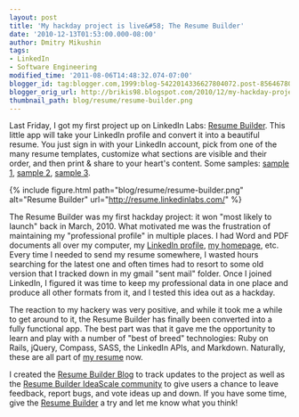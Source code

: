 ```yaml
---
layout: post
title: 'My hackday project is live&#58; The Resume Builder'
date: '2010-12-13T01:53:00.000-08:00'
author: Dmitry Mikushin
tags:
- LinkedIn
- Software Engineering
modified_time: '2011-08-06T14:48:32.074-07:00'
blogger_id: tag:blogger.com,1999:blog-5422014336627804072.post-8564678006234645877
blogger_orig_url: http://brikis98.blogspot.com/2010/12/my-hackday-project-is-live-resume.html
thumbnail_path: blog/resume/resume-builder.png
---
```


Last Friday, I got my first project up on LinkedIn Labs: [Resume 
Builder](http://resume.linkedinlabs.com/). This little app will take your 
LinkedIn profile and convert it into a beautiful resume. You just sign in with 
your LinkedIn account, pick from one of the many resume templates, customize 
what sections are visible and their order, and then print &amp; share to your 
heart's content. Some samples: [sample 
1](http://resume.linkedinlabs.com/100001), [sample 
2](http://resume.linkedinlabs.com/100002), [sample 
3](http://resume.linkedinlabs.com/100003). 

{% include figure.html path="blog/resume/resume-builder.png" alt="Resume Builder" url="http://resume.linkedinlabs.com/" %}

The Resume Builder was my first hackday project: it won "most likely to 
launch" back in March, 2010. What motivated me was the frustration of 
maintaining my "professional profile" in multiple places. I had Word and PDF 
documents all over my computer, my [LinkedIn 
profile](http://www.linkedin.com/in/jbrikman), [my 
homepage](https://www.ybrikman.com/), etc. Every time I needed to send my 
resume somewhere, I wasted hours searching for the latest one and often times 
had to resort to some old version that I tracked down in my gmail "sent mail" 
folder. Once I joined LinkedIn, I figured it was time to keep my professional 
data in one place and produce all other formats from it, and I tested this 
idea out as a hackday. 

The reaction to my hackery was very positive, and while it took me a while to 
get around to it, the Resume Builder has finally been converted into a fully 
functional app. The best part was that it gave me the opportunity to learn and 
play with a number of "best of breed" technologies: Ruby on Rails, jQuery, 
Compass, SASS, the LinkedIn APIs, and Markdown. Naturally, these are all part 
of [my resume](http://resume.linkedinlabs.com/6xgq14) now. 

I created the [Resume Builder 
Blog](http://liresume.blogspot.com/2010/12/features-and-bugs.html) to track 
updates to the project as well as the [Resume Builder IdeaScale 
community](http://liresume.ideascale.com/) to give users a chance to leave 
feedback, report bugs, and vote ideas up and down. If you have some time, give 
the [Resume Builder](http://resume.linkedinlabs.com/) a try and let me know 
what you think! 